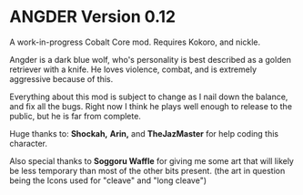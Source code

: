 <h1>ANGDER Version 0.12 </h1>

A work-in-progress Cobalt Core mod. Requires Kokoro, and nickle.

Angder is a dark blue wolf, who's personality is best described as a golden retriever with a knife. He loves violence, combat, and is extremely aggressive because of this.


Everything about this mod is subject to change as I nail down the balance, and fix all the bugs. Right now I think he plays well enough to release to the public, but he is far from complete.

Huge thanks to: **Shockah,** **Arin,** and **TheJazMaster** for help coding this character.

Also special thanks to **Soggoru Waffle** for giving me some art that will likely be less temporary than most of the other bits present. (the art in question being the Icons used for "cleave" and "long cleave")
